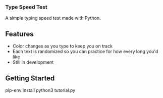 ### Type Speed Test

A simple typing speed test made with Python. 

## Features

- Color changes as you type to keep you on track
- Each text is randomized so you can practice for how every long you'd like
- Still in development

## Getting Started

pip-env install
python3 tutorial.py



